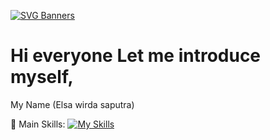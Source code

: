 [![SVG Banners](https://svg-banners.vercel.app/api?type=glitch&text1=Elsa-wirda&width=800&height=200)](https://github.com/Akshay090/svg-banners)
# Hi everyone Let me introduce myself,

My Name (Elsa wirda saputra)

🥇 Main Skills:
[![My Skills](https://skillicons.dev/icons?i=cpp,cs,androidstudio,visualstudio)](https://skillicons.dev)

